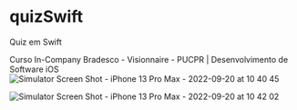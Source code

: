 # quizSwift
Quiz em Swift

Curso In-Company Bradesco - Visionnaire - PUCPR | Desenvolvimento de Software iOS
![Simulator Screen Shot - iPhone 13 Pro Max - 2022-09-20 at 10 40 45](https://user-images.githubusercontent.com/49988253/191273383-ea5ee33c-ce21-41f5-a40d-ee8ddf099dc4.png)

![Simulator Screen Shot - iPhone 13 Pro Max - 2022-09-20 at 10 42 02](https://user-images.githubusercontent.com/49988253/191273652-45bb21bf-78d7-4a3e-b084-c76ceceaba48.png)
